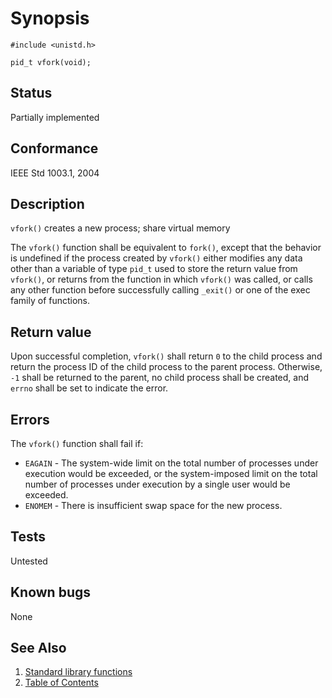 <!-- Documentation template to fill -->
<!-- #MUST_BE: make good synopsis -->
# Synopsis

`#include <unistd.h>`

`pid_t vfork(void);`

## Status

Partially implemented

## Conformance

IEEE Std 1003.1, 2004

## Description

`vfork()` creates a new process; share virtual memory

The `vfork()` function shall be equivalent to `fork()`, except that the behavior is undefined if the process created by
`vfork()` either modifies any data other than a variable of type `pid_t` used to store the return value from `vfork()`,
or returns from the function in which `vfork()` was called, or calls any other function before successfully calling
`_exit()` or one of the exec family of functions.

## Return value

Upon successful completion, `vfork()` shall return `0` to the child process and return the process ID of the child
process to the parent process. Otherwise, `-1` shall be returned to the parent, no child process shall be created,
and `errno` shall be set to indicate the error.

## Errors

The `vfork()` function shall fail if:

* `EAGAIN` - The system-wide limit on the total number of processes under execution would be exceeded, or the
system-imposed limit on the total number of processes under execution by a single user would be exceeded.
* `ENOMEM` - There is insufficient swap space for the new process.

<!-- #MUST_BE: function by default shall be untested, when tested there should be a link to test location and test 
command for ia32 test runner  -->
## Tests

Untested

<!-- #MUST_BE: check for pending issues in  -->
## Known bugs

None

## See Also

1. [Standard library functions](../README.md)
2. [Table of Contents](../../../README.md)
